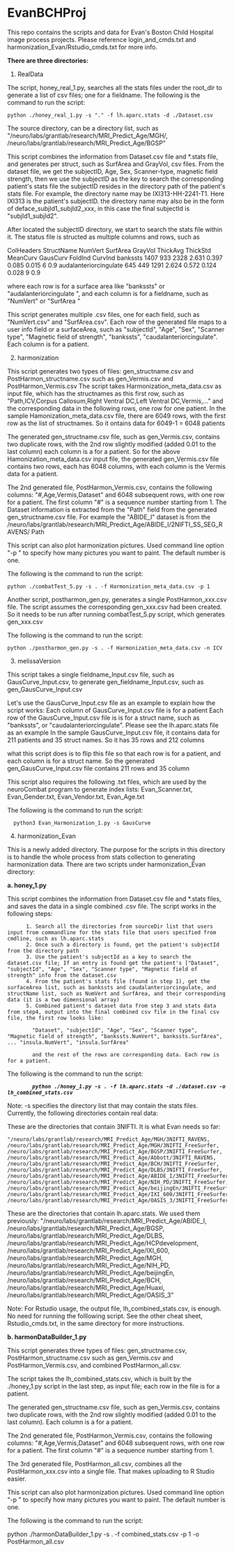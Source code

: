 # EvanBCHProj

This repo contains the scripts and data for Evan's Boston Child Hospital image process projects. Please reference login_and_cmds.txt and harmonization_Evan/Rstudio_cmds.txt for more info.

**There are three directories:**

1. RealData

  The script, honey_real_1.py, searches all the stats files under the root_dir to generate  a list of csv files; one for a fieldname. The following is the command to run the script:
  
    python ./honey_real_1.py -s "." -f lh.aparc.stats -d ./Dataset.csv

The source directory, can be a directory list, such as 
"/neuro/labs/grantlab/research/MRI_Predict_Age/MGH/, /neuro/labs/grantlab/research/MRI_Predict_Age/BGSP"

This script combines the information from Dataset.csv file and *.stats file,
and generates per struct, such as SurfArea and GrayVol, csv files. From the dataset file, we get the subjectID, Age, Sex, Scanner-type, magnetic field strength,
then we use the subjectID as the key to search the corresponding patient's stats file
the subjectID resides in the directory path of the patient's stats file. For example, the 
directory name may be IXI313-HH-2241-T1. Here IXI313 is the patient's subjectID.
the directory name may also be in the form of deface_subjId1_subjId2_xxx, in this case
the final subjectId is "subjId1_subjId2".

After located the subjectID directory, we start to search the stats file within it. The status 
file is structed as multiple columns and rows, such as

ColHeaders StructName NumVert SurfArea GrayVol ThickAvg ThickStd MeanCurv GausCurv FoldInd CurvInd
bankssts                                 1407    933   2328  2.631 0.397     0.085     0.015        6     0.9
audalanteriorcingulate                   645    449   1291  2.624 0.572     0.124     0.028        9     0.9

where each row is for a surface area like "bankssts" or "audalanteriorcingulate ", 
and each column is for a fieldname, such as "NumVert" or "SurfArea "

This script generates multiple .csv files, one for each field, such as "NumVert.csv" and "SurfArea.csv". Each row of the generated file maps to a user info field or a surfaceArea, such as "subjectId", "Age", "Sex", "Scanner type", "Magnetic field of strength", "bankssts", "caudalanteriorcingulate". Each column is for a patient.
  
2. harmonization

  This script generates two types of files: gen_structname.csv and PostHarmon_structname.csv
such as gen_Vermis.csv and PostHarmon_Vermis.csv
The script takes Harmonization_meta_data.csv as input file, which has the structnames as
this first row, such as
"Path,ICV,Corpus Callosum,Right Ventral DC,Left Ventral DC,Vermis,..."
and the corresponding data in the following rows, one row for one patient.
In the sample Hamonization_meta_data.csv file, there are 6049 rows, with the first row as the list of structnames. So it ontains data for 6049-1 = 6048 patients

  The generated gen_structname.csv file, such as gen_Vermis.csv, contains two duplicate 
rows, with the 2nd row slightly modified (added 0.01 to the last column)
each column is a for a patient. So for the above Hamonization_meta_data.csv input file, the generated gen_Vermis.csv file contains two rows, each has 6048 columns, with each column is the Vermis data for a patient.

  The 2nd generated file, PostHarmon_Vermis.csv, contains the following columns: 
"#,Age,Vermis,Dataset"
and 6048 subsequent rows, with one row for a patient.
The first column "#" is a sequence number starting from 1.
The Dataset information is extracted from the "Path" field from the generated gen_structname.csv file. For example the "ABIDE_I" dataset is from the
/neuro/labs/grantlab/research/MRI_Predict_Age/ABIDE_I/2NIFTI_SS_SEG_RAVENS/ Path

  This script can also plot harmonization pictures. Used command line option "-p "
to specify how many pictures you want to paint. The default number is one.

  The following is the command to run the script:

    python ./combatTest_5.py -s . -f Harmonization_meta_data.csv -p 1
    
    
  Another script,  postharmon_gen.py, generates a single PostHarmon_xxx.csv file.
The script assumes the corresponding gen_xxx.csv had been created.
So it needs to be run after running combatTest_5.py script, which generates gen_xxx.csv

  The following is the command to run the script:

    python ./postharmon_gen.py -s . -f Harmonization_meta_data.csv -n ICV 

3. melissaVersion

  This script takes a single fieldname_Input.csv file, such as GausCurve_Input.csv, 
to generate gen_fieldname_Input.csv, such as gen_GausCurve_Input.csv

  Let's use the GausCurve_Input.csv file as an example to explain how the script works:
Each column of GausCurve_Input.csv file is for a patient
Each row of the GausCurve_Input.csv file is is for a struct name, such as "bankssts",
or "caudalanteriorcingulate". Please see the lh.aparc.stats file as an example
In the sample GausCurve_Input.csv file, it contains data for 211 patients and 35 struct
names. So it has 35 rows and 212 columns

  what this script does is to flip this file so that each row is for a patient, and 
each column is for a struct name. So the generated gen_GausCurve_Input.csv file
contains 211 rows and 35 column

  This script also requires the following .txt files, which are used by the neuroCombat
program to generate index lists:
Evan_Scanner.txt, Evan_Gender.txt, Evan_Vendor.txt, Evan_Age.txt

  The following is the command to run the script:
  
      python3 Evan_Harmonization_1.py -s GausCurve
      
 4. harmonization_Evan
 
  This is a newly added directory. The purpose for the scripts in this directory is to handle the whole process from stats collection to generating harmonization data. There are two scripts under harmonization_Evan directory:
  
  **a. honey_1.py**
    
  This script combines the information from Dataset.csv file and *.stats files, and saves the data in a single combined .csv file. The script works in the following steps:
	  
	      1. Search all the directories from sourceDir list that users input from commandline for the stats file that users specified from cmdline, such as lh.aparc.stats
	      2. Once such a directory is found, get the patient's subjectId from the directory path
	      3. Use the patient's subjectId as a key to search the dataset.csv file; If an entry is found get the patient's ["Dataset", "subjectId", "Age", "Sex", "Scanner type", "Magnetic field of strength" info from the dataset.csv
	      4. From the patient's stats file (found in step 1), get the surfaceArea list, such as bankssts and caudalanteriorcingulate, and structName list, such as NumVert and SurfArea, and their corresponding data (it is a two dimensional array)
	      5. Combined patient's dataset data from step 3 and stats data from step4, output into the final combined csv file in the final csv file, the first row looks like:
        	
        	"Dataset", "subjectId", "Age", "Sex", "Scanner type", "Magnetic field of strength", "bankssts.NumVert", bankssts.SurfArea", ... "insula.NumVert", "insula.SurfArea"
        
        	and the rest of the rows are corresponding data. Each row is for a patient.
      
  The following is the command to run the script:
    
***`		python ./honey_1.py -s . -f lh.aparc.stats -d ./dataset.csv -o lh_combined_stats.csv`***
        
   Note: -s specifies the directory list that may contain the stats files. Currently, the following directories contain real data:
    
  These are the directories that contain 3NIFTI. It is what Evan needs so far:
  
    "/neuro/labs/grantlab/research/MRI_Predict_Age/MGH/3NIFTI_RAVENS, /neuro/labs/grantlab/research/MRI_Predict_Age/MGH/3NIFTI_FreeSurfer, /neuro/labs/grantlab/research/MRI_Predict_Age/BGSP/3NIFTI_FreeSurfer, /neuro/labs/grantlab/research/MRI_Predict_Age/Abbott/3NIFTI_RAVENS, /neuro/labs/grantlab/research/MRI_Predict_Age/BCH/3NIFTI_FreeSurfer, /neuro/labs/grantlab/research/MRI_Predict_Age/DLBS/3NIFTI_FreeSurfer, /neuro/labs/grantlab/research/MRI_Predict_Age/ABIDE_I/3NIFTI_FreeSurfer, /neuro/labs/grantlab/research/MRI_Predict_Age/NIH_PD/3NIFTI_FreeSurfer, /neuro/labs/grantlab/research/MRI_Predict_Age/beijingEn/3NIFTI_FreeSurfer, /neuro/labs/grantlab/research/MRI_Predict_Age/IXI_600/3NIFTI_FreeSurfer, /neuro/labs/grantlab/research/MRI_Predict_Age/OASIS_3/3NIFTI_FreeSurfer"

  These are the directories that contain lh.aparc.stats. We used them previously:
    "/neuro/labs/grantlab/research/MRI_Predict_Age/ABIDE_I, /neuro/labs/grantlab/research/MRI_Predict_Age/BGSP, /neuro/labs/grantlab/research/MRI_Predict_Age/DLBS, /neuro/labs/grantlab/research/MRI_Predict_Age/HCPdevelopment, /neuro/labs/grantlab/research/MRI_Predict_Age/IXI_600, /neuro/labs/grantlab/research/MRI_Predict_Age/MGH, /neuro/labs/grantlab/research/MRI_Predict_Age/NIH_PD, /neuro/labs/grantlab/research/MRI_Predict_Age/beijingEn, /neuro/labs/grantlab/research/MRI_Predict_Age/BCH, /neuro/labs/grantlab/research/MRI_Predict_Age/Huaxi, /neuro/labs/grantlab/research/MRI_Predict_Age/OASIS_3"
  
 Note: For Rstudio usage, the output file,  lh_combined_stats.csv, is enough. No need for running the folllowing script. See the other cheat sheet, Rstudio_cmds.txt, in the same directory for more instructions.
    
 **b.  harmonDataBuilder_1.py**
    
 This script generates three types of files: gen_structname.csv, PostHarmon_structname.csv such as gen_Vermis.csv and PostHarmon_Vermis.csv, and combined PostHarmon_all.csv. 
    
 The script takes the lh_combined_stats.csv, which is built by the ./honey_1.py script in the last step, as input file; each row in the file is for a patient.

The generated gen_structname.csv file, such as gen_Vermis.csv, contains two duplicate rows, with the 2nd row slightly modified (added 0.01 to the last column). Each column is a for a patient.

The 2nd generated file, PostHarmon_Vermis.csv, contains the following columns:
    "#,Age,Vermis,Dataset" and 6048 subsequent rows, with one row for a patient. The first column "#" is a sequence number starting from 1. 

The 3rd generated file, PostHarmon_all.csv, combines all the PostHarmon_xxx.csv into a single file. That makes uploading to R Studio easier.

This script can also plot harmonization pictures. Used command line option "-p " to specify how many pictures you want to paint. The default number is one.
    
The following is the command to run the script:
     
  python ./harmonDataBuilder_1.py -s . -f combined_stats.csv -p 1 -o PostHarmon_all.csv 